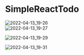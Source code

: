 # SimpleReactTodo
![2022-04-13_19-26](https://user-images.githubusercontent.com/95096983/163256204-0122ea02-38ac-482f-98e3-97bdf4b82250.png)
<br>
![2022-04-13_19-27](https://user-images.githubusercontent.com/95096983/163256220-64737879-dd6d-43f0-a8f2-f0b86cf7bbc4.png)
<br>

![2022-04-13_19-29](https://user-images.githubusercontent.com/95096983/163256257-e6f2c4ef-ffdb-4f08-a09e-2f969f386333.png)
<br>

![2022-04-13_19-31](https://user-images.githubusercontent.com/95096983/163256260-0d076d93-1325-48d9-9d69-293b5aff2a1e.png)
